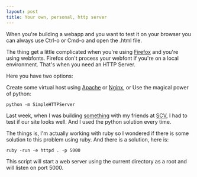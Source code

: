 ```yaml
---
layout: post
title: Your own, personal, http server
---
```


When you're building a webapp and you want to test it on your browser you can always use Ctrl-o or Cmd-o and open the .html file.

The thing get a little complicated when you're using [Firefox](http://www.firefox.com) and you're using webfonts. Firefox don't process your webfont if you're on a local environment. That's when you need an HTTP Server.

Here you have two options:

Create some virtual host using [Apache](http://www.apache.org) or [Nginx](http://www.nginx.com), or
Use the magical power of python: 

```
python -m SimpleHTTPServer
```

Last week, when I was building [something](http://www.scvsoft.com/challenge-accepted) with my friends at [SCV](http://www.scvsoft.com), I had to test if our site looks well. And I used the python solution every time.

The things is, I'm actually working with ruby so I wondered if there is some solution to this problem using ruby. And there is a solution, here is:

```
ruby -run -e httpd . -p 5000
```

This script will start a web server using the current directory as a root and will listen on port 5000.
